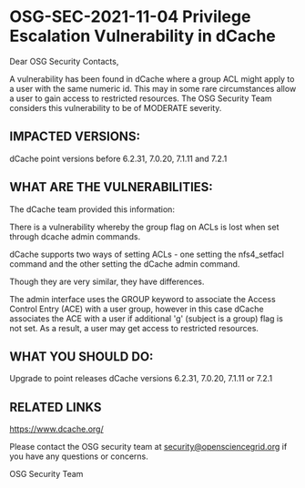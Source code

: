 # OSG-SEC-2021-11-04 Privilege Escalation Vulnerability in dCache

Dear OSG Security Contacts,

A vulnerability has been found in dCache where a group ACL might apply to a user with the same numeric id. This may in some rare circumstances allow a user to gain access to restricted resources. The OSG Security Team considers this vulnerability to be of MODERATE severity.

## IMPACTED VERSIONS:
dCache point versions before 6.2.31, 7.0.20, 7.1.11 and 7.2.1

## WHAT ARE THE VULNERABILITIES:

The dCache team provided this information:

There is a vulnerability whereby the group flag on ACLs is lost when set through dcache admin commands.

dCache supports two ways of setting ACLs - one setting the nfs4_setfacl command and the other setting the dCache admin command.

Though they are very similar, they have differences.

The admin interface uses the GROUP keyword to associate the Access Control Entry (ACE) with a user group, however in this case dCache associates the ACE with a user if additional 'g' (subject is a group) flag is not set. As a result, a user may get access to restricted resources. 

## WHAT YOU SHOULD DO:

Upgrade to point releases dCache versions 6.2.31, 7.0.20, 7.1.11 or 7.2.1

## RELATED LINKS

https://www.dcache.org/

Please contact the OSG security team at security@opensciencegrid.org if you have any questions or concerns. 

OSG Security Team

